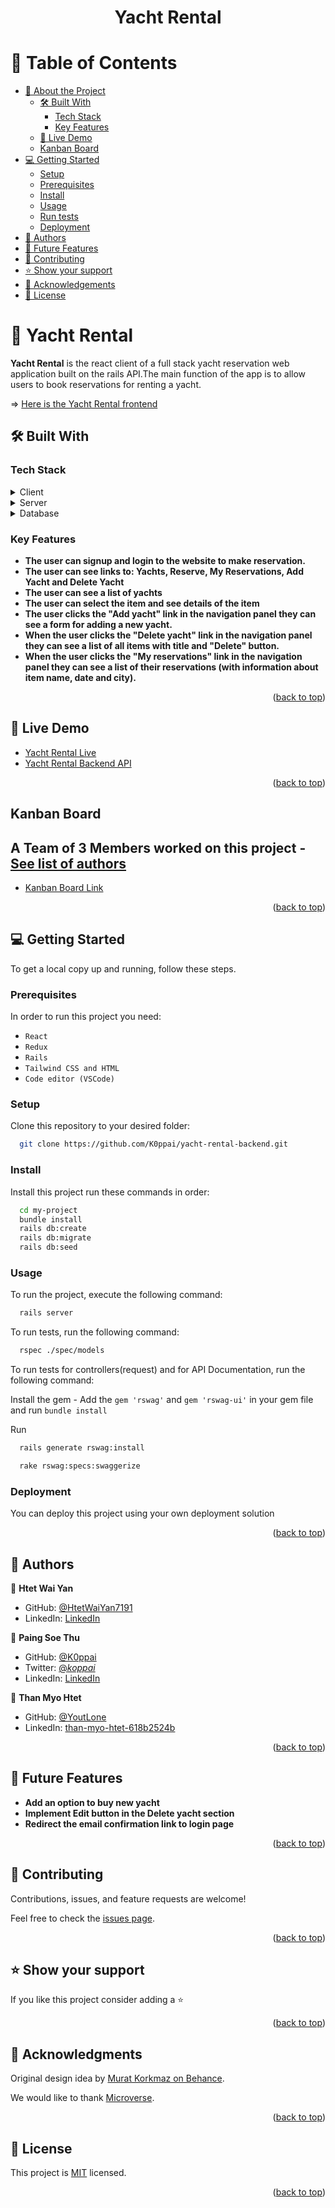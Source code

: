 <div align="center">
  <h1>Yacht Rental</h1>
</div>

<!-- TABLE OF CONTENTS -->

# 📗 Table of Contents

- [📖 About the Project](#about-project)
  - [🛠 Built With](#built-with)
    - [Tech Stack](#tech-stack)
    - [Key Features](#key-features)
  - [🚀 Live Demo](#live-demo)
  - [Kanban Board](#Kanban-Board)
- [💻 Getting Started](#getting-started)
  - [Setup](#setup)
  - [Prerequisites](#prerequisites)
  - [Install](#install)
  - [Usage](#usage)
  - [Run tests](#run-tests)
  - [Deployment](#deployment)
- [👥 Authors](#authors)
- [🔭 Future Features](#future-features)
- [🤝 Contributing](#contributing)
- [⭐️ Show your support](#support)
- [🙏 Acknowledgements](#acknowledgements)
- [📝 License](#license)

<!-- PROJECT DESCRIPTION -->

# 📖 Yacht Rental <a name="about-project"></a>

**Yacht Rental** is the react client of  a full stack yacht reservation web application built on the rails API.The main function of the app is to allow users to book reservations for renting a yacht.

=> [Here is the Yacht Rental frontend](https://github.com/HtetWaiYan7191/yacht_rental_front_end.git)

## 🛠 Built With <a name="built-with"></a>

### Tech Stack <a name="tech-stack"></a>

<details>
 <summary>Client</summary>
  <ul>
    <li><a href="https://react.dev/">ReactJS</a></li>
  </ul>
  <ul>
    <li><a href="https://tailwindcss.com/">Tailwind CSS</a></li>
  </ul>
</details>

<details>
  <summary>Server</summary>
  <ul>
    <li><a href="https://rubyonrails.org/">Ruby on Rails</a></li>
  </ul>
</details>

<details>
<summary>Database</summary>
  <ul>
    <li><a href="https://www.postgresql.org/">PostgreSQL</a></li>
  </ul>
</details>

<!-- Features -->

### Key Features <a name="key-features"></a>

- **The user can signup and login to the website to make reservation.**
- **The user can see links to: Yachts, Reserve, My Reservations, Add Yacht and Delete Yacht**
- **The user can see a list of yachts**
- **The user  can select the item and see details of the item**
- **The user clicks the "Add yacht" link in the navigation panel they can see a form for adding a new yacht.**
- **When the user clicks the "Delete yacht" link in the navigation panel they can see a list of all items with title and "Delete" button.**
- **When the user clicks the "My reservations" link in the navigation panel they can see a list of their reservations (with information about item name, date and city).**

<p align="right">(<a href="#readme-top">back to top</a>)</p>

<!-- GETTING STARTED -->

## 🚀 Live Demo <a name="live-demo"></a>

- <a href="#">Yacht Rental Live</a>
- <a href="#">Yacht Rental Backend API</a>

<p align="right">(<a href="#readme-top">back to top</a>)</p>

## Kanban Board <a name="Kanban-Board"></a>

 ## A Team of 3 Members worked on this project - [See list of authors](#authors)
   - <a href="https://github.com/K0ppai/yacht-rental-backend/projects/1">Kanban Board Link</a>

<p align="right">(<a href="#readme-top">back to top</a>)</p>

## 💻 Getting Started <a name="getting-started"></a>

To get a local copy up and running, follow these steps.

### Prerequisites

In order to run this project you need:

- `React`
- `Redux`
- `Rails`
- `Tailwind CSS and HTML`
- `Code editor (VSCode)`

### Setup

Clone this repository to your desired folder:

```sh
  git clone https://github.com/K0ppai/yacht-rental-backend.git
```

### Install

Install this project run these commands in order:

```sh
  cd my-project
  bundle install
  rails db:create
  rails db:migrate
  rails db:seed
```

### Usage


To run the project, execute the following command:

```sh
  rails server
```

To run tests, run the following command:

```sh
  rspec ./spec/models
```
To run tests for controllers(request) and for API Documentation, run the following command:

Install the gem -
 Add the `gem 'rswag'` and `gem 'rswag-ui'` in your gem file and run `bundle install`

Run

```sh
  rails generate rswag:install
```

```sh
  rake rswag:specs:swaggerize
```

### Deployment

You can deploy this project using your own deployment solution

<p align="right">(<a href="#readme-top">back to top</a>)</p>

<!-- AUTHORS -->

## 👥 Authors <a name="authors"></a>

👤 **Htet Wai Yan**

- GitHub: [@HtetWaiYan7191](https://github.com/HtetWaiYan7191)
- LinkedIn: [LinkedIn](https://www.linkedin.com/in/htet-wai-yan-903354263/)

👤 **Paing Soe Thu**

- GitHub: [@K0ppai](https://github.com/K0ppai)
- Twitter: [@_koppai_](https://twitter.com/_koppai_)
- LinkedIn: [LinkedIn](https://www.linkedin.com/in/paingsoe-thu)

👤 **Than Myo Htet**

- GitHub: [@YoutLone](https://github.com/YoutLone)
- LinkedIn: [than-myo-htet-618b2524b](https://linkedin.com/in/than-myo-htet-618b2524b)

<p align="right">(<a href="#readme-top">back to top</a>)</p>

<!-- FUTURE FEATURES -->

## 🔭 Future Features <a name="future-features"></a>

- **Add an option to buy new yacht**
- **Implement Edit button in the Delete yacht section**
- **Redirect the email confirmation link to login page**

<p align="right">(<a href="#readme-top">back to top</a>)</p>

<!-- CONTRIBUTING -->

## 🤝 Contributing <a name="contributing"></a>

Contributions, issues, and feature requests are welcome!

Feel free to check the [issues page](https://github.com/K0ppai/yacht-rental-backend/issues).

<p align="right">(<a href="#readme-top">back to top</a>)</p>

<!-- SUPPORT -->

## ⭐️ Show your support <a name="support"></a>

If you like this project consider adding a ⭐️

<p align="right">(<a href="#readme-top">back to top</a>)</p>

<!-- ACKNOWLEDGEMENTS -->

## 🙏 Acknowledgments <a name="acknowledgements"></a>

Original design idea by [Murat Korkmaz on Behance](https://www.behance.net/gallery/26425031/Vespa-Responsive-Redesign).

We would like to thank [Microverse](https://bit.ly/MicroverseTN).

<p align="right">(<a href="#readme-top">back to top</a>)</p>

<!-- LICENSE -->

## 📝 License <a name="license"></a>

This project is [MIT](./LICENSE) licensed.

<p align="right">(<a href="#readme-top">back to top</a>)</p>

